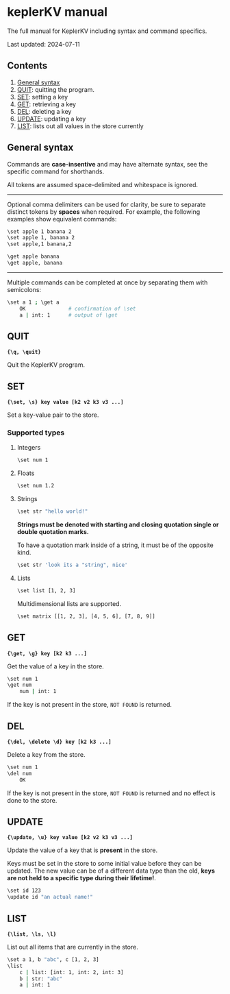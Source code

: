 # keplerKV manual

The full manual for KeplerKV including syntax and command specifics.

Last updated: 2024-07-11

## Contents

1. [General syntax](#general-syntax)
2. [QUIT](#QUIT): quitting the program.
3. [SET](#set): setting a key
4. [GET](#get): retrieving a key
5. [DEL](#del): deleting a key
6. [UPDATE](#update): updating a key
7. [LIST](#list): lists out all values in the store currently

## General syntax

Commands are **case-insentive** and may have alternate syntax, see the specific command for shorthands.

All tokens are assumed space-delimited and whitespace is ignored.

---

Optional comma delimiters can be used for clarity, be sure to separate distinct tokens by **spaces** when required. For example, the following examples show equivalent commands:
```bash
\set apple 1 banana 2
\set apple 1, banana 2
\set apple,1 banana,2
```

```bash
\get apple banana
\get apple, banana
```
---

Multiple commands can be completed at once by separating them with semicolons:
```bash
\set a 1 ; \get a
    OK              # confirmation of \set
    a | int: 1      # output of \get
```

## QUIT

**`{\q, \quit}`**

Quit the KeplerKV program.

## SET

**`{\set, \s} key value [k2 v2 k3 v3 ...]`**

Set a key-value pair to the store.

### Supported types
1. Integers
    ```bash
    \set num 1
    ```
2. Floats
    ```bash
    \set num 1.2
    ```
3. Strings
    ```bash
    \set str "hello world!"
    ```

    **Strings must be denoted with starting and closing quotation single or double quotation marks.**

    To have a quotation mark inside of a string, it must be of the opposite kind.
    ```bash
    \set str 'look its a "string", nice'
    ```
4. Lists
    ```bash
    \set list [1, 2, 3]
    ```

    Multidimensional lists are supported.
    ```bash
    \set matrix [[1, 2, 3], [4, 5, 6], [7, 8, 9]]
    ```

## GET

**`{\get, \g} key [k2 k3 ...]`**

Get the value of a key in the store.

```bash
\set num 1
\get num
    num | int: 1
```

If the key is not present in the store, `NOT FOUND` is returned.

## DEL

**`{\del, \delete \d} key [k2 k3 ...]`**

Delete a key from the store.
```bash
\set num 1
\del num
    OK
```

If the key is not present in the store, `NOT FOUND` is returned and no effect is done to the store.


## UPDATE

**`{\update, \u} key value [k2 v2 k3 v3 ...]`**

Update the value of a key that is **present** in the store.

Keys must be set in the store to some initial value before they can be updated. The new value can be of a different data type than the old, **keys are not held to a specific type during their lifetime!**.

```bash
\set id 123
\update id "an actual name!"
```

## LIST

**`{\list, \ls, \l}`**

List out all items that are currently in the store.

```bash
\set a 1, b "abc", c [1, 2, 3]
\list
    c | list: [int: 1, int: 2, int: 3]
    b | str: "abc"
    a | int: 1
```
